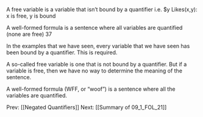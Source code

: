 ﻿A free variable is a variable that isn’t bound by a quantifier
 i.e. $y Likes(x,y):  x is free, y is bound

A well-formed formula is a sentence where all variables are quantified (none are free)
37

In the examples that we have seen, every variable that we have seen has been bound by a quantifier. This is required.

A so-called free variable is one that is not bound by a quantifier. But if a variable is free, then we have no way to determine the meaning of the sentence.

A well-formed formula (WFF, or “woof”) is a sentence where all the variables are quantified.

Prev: [[Negated Quantifiers]]
Next: [[Summary of 09_1_FOL_21]]